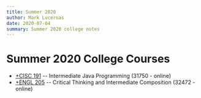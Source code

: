 ```yaml
---
title: Summer 2020
author: Mark Lucernas
date: 2020-07-04
summary: Summer 2020 college notes
---
```



# Summer 2020 College Courses

  - [+CISC 191](CISC-191/index) -- Intermediate Java Programming (31750 - online)
  - [+ENGL 205](ENGL-205/index) -- Critical Thinking and Intermediate Composition (32472 - online)

